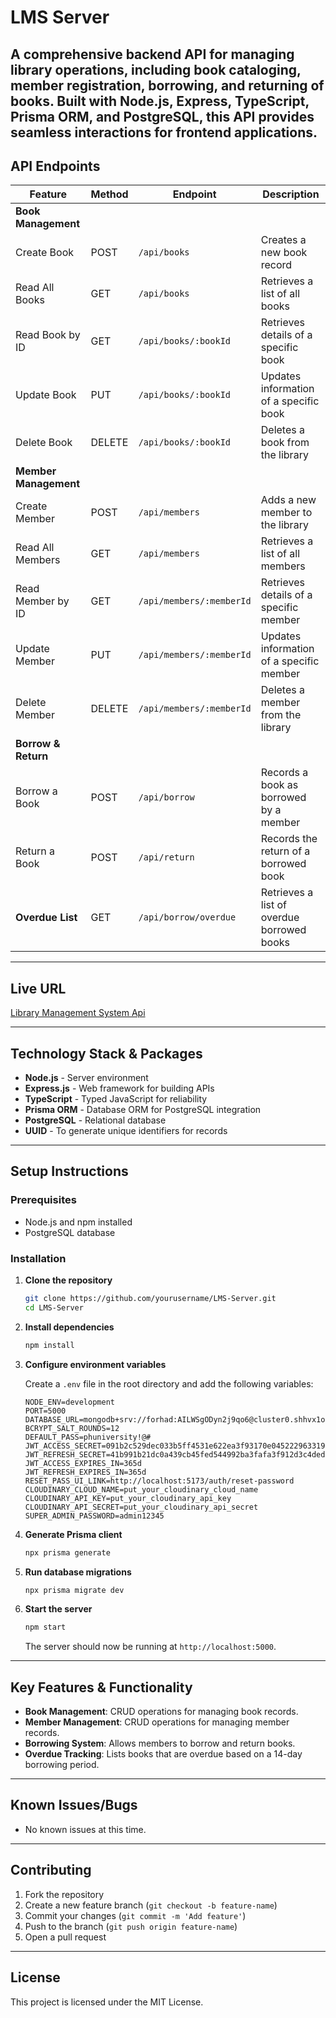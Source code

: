 # LMS Server

## A comprehensive backend API for managing library operations, including book cataloging, member registration, borrowing, and returning of books. Built with Node.js, Express, TypeScript, Prisma ORM, and PostgreSQL, this API provides seamless interactions for frontend applications.

## API Endpoints

| Feature               | Method | Endpoint                 | Description                                |
| --------------------- | ------ | ------------------------ | ------------------------------------------ |
| **Book Management**   |        |                          |                                            |
| Create Book           | POST   | `/api/books`             | Creates a new book record                  |
| Read All Books        | GET    | `/api/books`             | Retrieves a list of all books              |
| Read Book by ID       | GET    | `/api/books/:bookId`     | Retrieves details of a specific book       |
| Update Book           | PUT    | `/api/books/:bookId`     | Updates information of a specific book     |
| Delete Book           | DELETE | `/api/books/:bookId`     | Deletes a book from the library            |
| **Member Management** |        |                          |                                            |
| Create Member         | POST   | `/api/members`           | Adds a new member to the library           |
| Read All Members      | GET    | `/api/members`           | Retrieves a list of all members            |
| Read Member by ID     | GET    | `/api/members/:memberId` | Retrieves details of a specific member     |
| Update Member         | PUT    | `/api/members/:memberId` | Updates information of a specific member   |
| Delete Member         | DELETE | `/api/members/:memberId` | Deletes a member from the library          |
| **Borrow & Return**   |        |                          |                                            |
| Borrow a Book         | POST   | `/api/borrow`            | Records a book as borrowed by a member     |
| Return a Book         | POST   | `/api/return`            | Records the return of a borrowed book      |
| **Overdue List**      | GET    | `/api/borrow/overdue`    | Retrieves a list of overdue borrowed books |

---

## Live URL

[Library Management System Api](https://library-management-server-steel.vercel.app)

---

## Technology Stack & Packages

- **Node.js** - Server environment
- **Express.js** - Web framework for building APIs
- **TypeScript** - Typed JavaScript for reliability
- **Prisma ORM** - Database ORM for PostgreSQL integration
- **PostgreSQL** - Relational database
- **UUID** - To generate unique identifiers for records

---

## Setup Instructions

### Prerequisites

- Node.js and npm installed
- PostgreSQL database

### Installation

1. **Clone the repository**

   ```bash
   git clone https://github.com/yourusername/LMS-Server.git
   cd LMS-Server
   ```

2. **Install dependencies**

   ```bash
   npm install
   ```

3. **Configure environment variables**

   Create a `.env` file in the root directory and add the following variables:

   ```env
   NODE_ENV=development
   PORT=5000
   DATABASE_URL=mongodb+srv://forhad:AILWSgODyn2j9qo6@cluster0.shhvx1o.mongodb.net/PH_UM
   BCRYPT_SALT_ROUNDS=12
   DEFAULT_PASS=phuniversity!@#
   JWT_ACCESS_SECRET=091b2c529dec033b5ff4531e622ea3f93170e045222963319662b7e4a34f0cdd
   JWT_REFRESH_SECRET=41b991b21dc0a439cb45fed544992ba3fafa3f912d3c4dedebec3592d7d552fb74a86a4d69ea560bcf7bf988d173ddecaffa9815dd5a6661bcacd58c0cdb2dc5
   JWT_ACCESS_EXPIRES_IN=365d
   JWT_REFRESH_EXPIRES_IN=365d
   RESET_PASS_UI_LINK=http://localhost:5173/auth/reset-password
   CLOUDINARY_CLOUD_NAME=put_your_cloudinary_cloud_name
   CLOUDINARY_API_KEY=put_your_cloudinary_api_key
   CLOUDINARY_API_SECRET=put_your_cloudinary_api_secret
   SUPER_ADMIN_PASSWORD=admin12345
   ```

4. **Generate Prisma client**

   ```bash
   npx prisma generate
   ```

5. **Run database migrations**

   ```bash
   npx prisma migrate dev
   ```

6. **Start the server**

   ```bash
   npm start
   ```

   The server should now be running at `http://localhost:5000`.

---

## Key Features & Functionality

- **Book Management**: CRUD operations for managing book records.
- **Member Management**: CRUD operations for managing member records.
- **Borrowing System**: Allows members to borrow and return books.
- **Overdue Tracking**: Lists books that are overdue based on a 14-day borrowing period.

---

## Known Issues/Bugs

- No known issues at this time.

---

## Contributing

1. Fork the repository
2. Create a new feature branch (`git checkout -b feature-name`)
3. Commit your changes (`git commit -m 'Add feature'`)
4. Push to the branch (`git push origin feature-name`)
5. Open a pull request

---

## License

This project is licensed under the MIT License.
